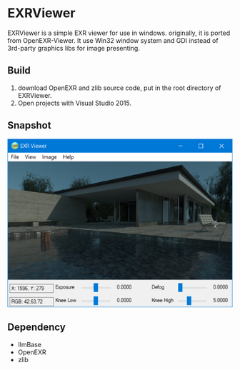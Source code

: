 # EXRViewer
EXRViewer is a simple EXR viewer for use in windows. originally, it is ported from OpenEXR-Viewer.
It use Win32 window system and GDI instead of 3rd-party graphics libs for image presenting.

## Build
1. download OpenEXR and zlib source code, put in the root directory of EXRViewer.
2. Open projects with Visual Studio 2015.

## Snapshot
<img width="640" src="exrviewer.png" />

## Dependency
- IlmBase
- OpenEXR
- zlib
